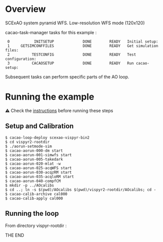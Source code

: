 # Overview

SCExAO system pyramid WFS.
Low-resolution WFS mode (120x120)

cacao-task-manager tasks for this example :

~~~
 0           INITSETUP             DONE        READY   Initial setup:
 1     GETSIMCONFFILES             DONE        READY   Get simulation files:
 2          TESTCONFIG             DONE        READY   Test configuration:
 3          CACAOSETUP             DONE        READY   Run cacao-setup:
~~~
Subsequent tasks can perform specific parts of the AO loop.




# Running the example

:warning: Check the [instructions](https://github.com/cacao-org/cacao/tree/dev/AOloopControl/examples) before running these steps

## Setup and Calibration

    $ cacao-loop-deploy scexao-vispyr-bin2
    $ cd vispyr2-rootdir
    $ ./aorun-setmode-sim
    $ cacao-aorun-000-dm start
    $ cacao-aorun-001-simwfs start
    $ cacao-aorun-005-takedark
    $ cacao-aorun-020-mlat -w
    $ cacao-aorun-025-acqWFS start
    $ cacao-aorun-030-acqzRM start
    $ cacao-aorun-035-acqloRM start
    $ cacao-aorun-040-compfCM
    $ mkdir -p ../AOcalibs
    $ cd ..; ln -s $(pwd)/AOcalibs $(pwd)/vispyr2-rootdir/AOcalibs; cd -
    $ cacao-calib-archive cal000
    $ cacao-calib-apply cal000

## Running the loop

From directory vispyr-rootdir :







THE END

